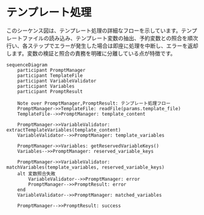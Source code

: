 # テンプレート処理

このシーケンス図は、テンプレート処理の詳細なフローを示しています。テンプレートファイルの読み込み、テンプレート変数の抽出、予約変数との照合を順次行い、各ステップでエラーが発生した場合は即座に処理を中断し、エラーを返却します。変数の検証と照合の責務を明確に分離している点が特徴です。

```mermaid
sequenceDiagram
    participant PromptManager
    participant TemplateFile
    participant VariableValidator
    participant Variables
    participant PromptResult

    Note over PromptManager,PromptResult: テンプレート処理フロー
    PromptManager->>TemplateFile: readFile(params.template_file)
    TemplateFile-->>PromptManager: template_content

    PromptManager->>VariableValidator: extractTemplateVariables(template_content)
    VariableValidator-->>PromptManager: template_variables

    PromptManager->>Variables: getReservedVariableKeys()
    Variables-->>PromptManager: reserved_variable_keys

    PromptManager->>VariableValidator: matchVariables(template_variables, reserved_variable_keys)
    alt 変数照合失敗
        VariableValidator-->>PromptManager: error
        PromptManager-->>PromptResult: error
    end
    VariableValidator-->>PromptManager: matched_variables

    PromptManager-->>PromptResult: success
``` 